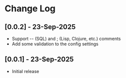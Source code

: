 # Change Log

## [0.0.2] - 23-Sep-2025

- Support -- (SQL) and ; (Lisp, Clojure, etc.) comments
- Add some validation to the config settings

## [0.0.1] - 23-Sep-2025

- Initial release